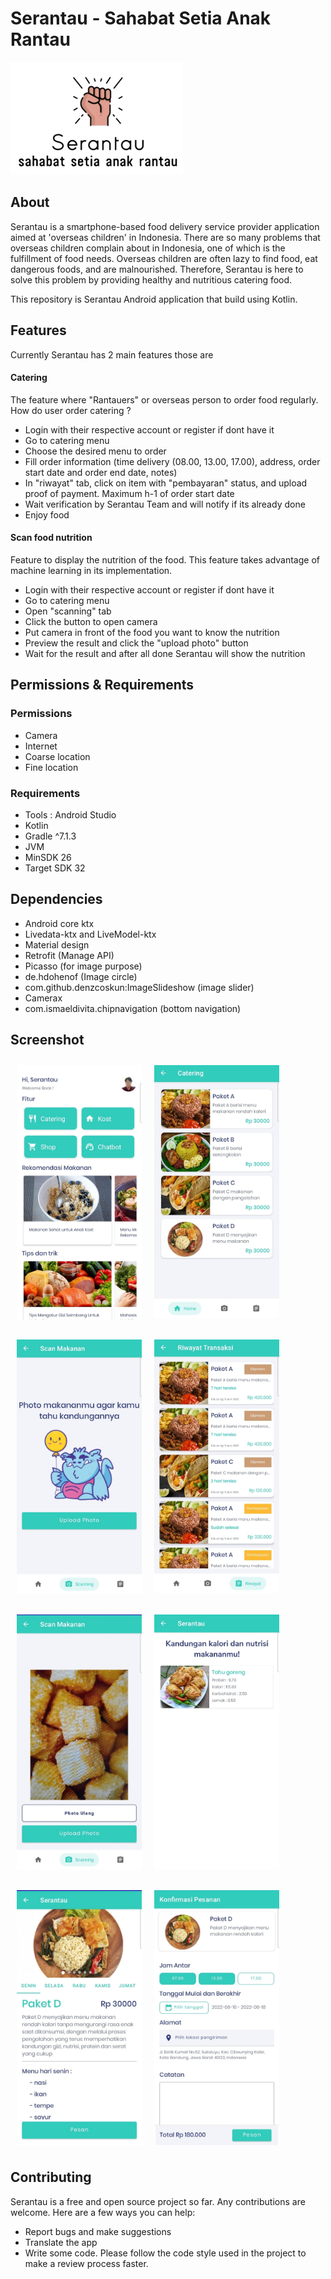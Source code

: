 # Serantau - Sahabat Setia Anak Rantau
![Serantau Logo](screenshots/serantau.png)
## About
Serantau is a smartphone-based food delivery service provider application aimed at 'overseas children' in Indonesia. There are so many problems that overseas children complain about in Indonesia, one of which is the fulfillment of food needs. Overseas children are often lazy to find food, eat dangerous foods, and are malnourished. Therefore, Serantau is here to solve this problem by providing healthy and nutritious catering food.

This repository is Serantau Android application that build using Kotlin. 

## Features

Currently Serantau has 2 main features those are
#### Catering
The feature where "Rantauers" or overseas person to order food regularly. 
How do user order catering ?
- Login with their respective account or register if dont have it
- Go to catering menu
- Choose the desired menu to order
- Fill order information (time delivery (08.00, 13.00, 17.00), address, order start date and order end date, notes)
- In "riwayat" tab, click on item with "pembayaran" status, and upload proof of payment. Maximum h-1 of order start date
- Wait verification by Serantau Team and will notify if its already done
- Enjoy food

#### Scan food nutrition
Feature to display the nutrition of the food. This feature takes advantage of machine learning in its implementation.
- Login with their respective account or register if dont have it
- Go to catering menu
- Open "scanning" tab
- Click the button to open camera
- Put camera in front of the  food you want to know the nutrition
- Preview the result and click the "upload photo" button
- Wait for the result and after all done Serantau will show the nutrition 

## Permissions & Requirements

### Permissions 
- Camera
- Internet
- Coarse location
- Fine location

### Requirements
- Tools : Android Studio
- Kotlin
- Gradle ^7.1.3
- JVM
- MinSDK 26
- Target SDK 32

## Dependencies
- Android core ktx
- Livedata-ktx and LiveModel-ktx
- Material design
- Retrofit (Manage API)
- Picasso (for image purpose)
- de.hdohenof (Image circle)
- com.github.denzcoskun:ImageSlideshow (image slider)
- Camerax
- com.ismaeldivita.chipnavigation (bottom navigation)

## Screenshot

[<img src="/screenshots/dashboard.jpeg"
width="200" align="left"
    hspace="10" vspace="10">](screenshots/dashboard.jpeg)
    
[<img src="/screenshots/menu.jpeg"
width="200" align="center"
    hspace="10" vspace="10">](screenshots/menu.jpeg)
    
[<img src="/screenshots/scan_food.jpeg"
width="200" align="left"
    hspace="10" vspace="10">](screenshots/scan_food.jpeg)

[<img src="/screenshots/history_transaction.jpeg"
width="200" align="center"
    hspace="10" vspace="10">](screenshots/history_transaction.jpeg)

[<img src="/screenshots/preview_photo.jpeg"
width="200" align="left"
    hspace="10" vspace="10">](screenshots/preview_photo.jpeg)
    
[<img src="/screenshots/result_scan.jpeg"
width="200" align="center"
    hspace="10" vspace="10">](screenshots/result_scan.jpeg)
    
[<img src="/screenshots/detail_menu.jpeg"
width="200" align="left"
    hspace="10" vspace="10">](screenshots/detail_menu.jpeg)
    
[<img src="/screenshots/order_confirmation.jpeg"
width="200" align="center"
    hspace="10" vspace="10">](screenshots/order_confirmation.jpeg)

## Contributing
Serantau is a free and open source project so far. Any contributions are welcome. Here are a few ways you can help:
 * Report bugs and make suggestions
 * Translate the app
 * Write some code. Please follow the code style used in the project to make a review process faster.
